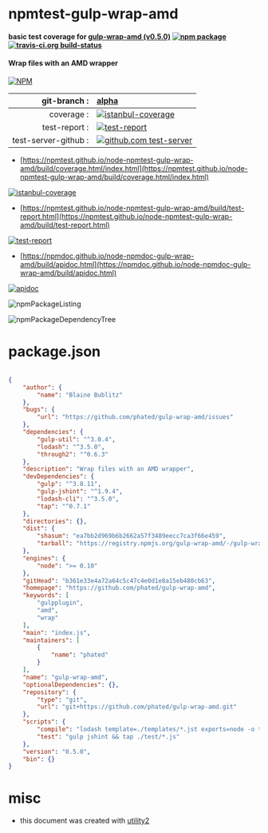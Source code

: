 # npmtest-gulp-wrap-amd

#### basic test coverage for  [gulp-wrap-amd (v0.5.0)](https://github.com/phated/gulp-wrap-amd)  [![npm package](https://img.shields.io/npm/v/npmtest-gulp-wrap-amd.svg?style=flat-square)](https://www.npmjs.org/package/npmtest-gulp-wrap-amd) [![travis-ci.org build-status](https://api.travis-ci.org/npmtest/node-npmtest-gulp-wrap-amd.svg)](https://travis-ci.org/npmtest/node-npmtest-gulp-wrap-amd)

#### Wrap files with an AMD wrapper

[![NPM](https://nodei.co/npm/gulp-wrap-amd.png?downloads=true&downloadRank=true&stars=true)](https://www.npmjs.com/package/gulp-wrap-amd)

| git-branch : | [alpha](https://github.com/npmtest/node-npmtest-gulp-wrap-amd/tree/alpha)|
|--:|:--|
| coverage : | [![istanbul-coverage](https://npmtest.github.io/node-npmtest-gulp-wrap-amd/build/coverage.badge.svg)](https://npmtest.github.io/node-npmtest-gulp-wrap-amd/build/coverage.html/index.html)|
| test-report : | [![test-report](https://npmtest.github.io/node-npmtest-gulp-wrap-amd/build/test-report.badge.svg)](https://npmtest.github.io/node-npmtest-gulp-wrap-amd/build/test-report.html)|
| test-server-github : | [![github.com test-server](https://npmtest.github.io/node-npmtest-gulp-wrap-amd/GitHub-Mark-32px.png)](https://npmtest.github.io/node-npmtest-gulp-wrap-amd/build/app/index.html) | | build-artifacts : | [![build-artifacts](https://npmtest.github.io/node-npmtest-gulp-wrap-amd/glyphicons_144_folder_open.png)](https://github.com/npmtest/node-npmtest-gulp-wrap-amd/tree/gh-pages/build)|

- [https://npmtest.github.io/node-npmtest-gulp-wrap-amd/build/coverage.html/index.html](https://npmtest.github.io/node-npmtest-gulp-wrap-amd/build/coverage.html/index.html)

[![istanbul-coverage](https://npmtest.github.io/node-npmtest-gulp-wrap-amd/build/screenCapture.buildCi.browser.%252Ftmp%252Fbuild%252Fcoverage.lib.html.png)](https://npmtest.github.io/node-npmtest-gulp-wrap-amd/build/coverage.html/index.html)

- [https://npmtest.github.io/node-npmtest-gulp-wrap-amd/build/test-report.html](https://npmtest.github.io/node-npmtest-gulp-wrap-amd/build/test-report.html)

[![test-report](https://npmtest.github.io/node-npmtest-gulp-wrap-amd/build/screenCapture.buildCi.browser.%252Ftmp%252Fbuild%252Ftest-report.html.png)](https://npmtest.github.io/node-npmtest-gulp-wrap-amd/build/test-report.html)

- [https://npmdoc.github.io/node-npmdoc-gulp-wrap-amd/build/apidoc.html](https://npmdoc.github.io/node-npmdoc-gulp-wrap-amd/build/apidoc.html)

[![apidoc](https://npmdoc.github.io/node-npmdoc-gulp-wrap-amd/build/screenCapture.buildCi.browser.%252Ftmp%252Fbuild%252Fapidoc.html.png)](https://npmdoc.github.io/node-npmdoc-gulp-wrap-amd/build/apidoc.html)

![npmPackageListing](https://npmtest.github.io/node-npmtest-gulp-wrap-amd/build/screenCapture.npmPackageListing.svg)

![npmPackageDependencyTree](https://npmtest.github.io/node-npmtest-gulp-wrap-amd/build/screenCapture.npmPackageDependencyTree.svg)



# package.json

```json

{
    "author": {
        "name": "Blaine Bublitz"
    },
    "bugs": {
        "url": "https://github.com/phated/gulp-wrap-amd/issues"
    },
    "dependencies": {
        "gulp-util": "^3.0.4",
        "lodash": "^3.5.0",
        "through2": "^0.6.3"
    },
    "description": "Wrap files with an AMD wrapper",
    "devDependencies": {
        "gulp": "^3.8.11",
        "gulp-jshint": "^1.9.4",
        "lodash-cli": "^3.5.0",
        "tap": "^0.7.1"
    },
    "directories": {},
    "dist": {
        "shasum": "ea7bb2d969b6b2662a57f3489eecc7ca3f66e459",
        "tarball": "https://registry.npmjs.org/gulp-wrap-amd/-/gulp-wrap-amd-0.5.0.tgz"
    },
    "engines": {
        "node": ">= 0.10"
    },
    "gitHead": "b361e33e4a72a64c5c47c4e0d1e8a15eb480cb63",
    "homepage": "https://github.com/phated/gulp-wrap-amd",
    "keywords": [
        "gulpplugin",
        "amd",
        "wrap"
    ],
    "main": "index.js",
    "maintainers": [
        {
            "name": "phated"
        }
    ],
    "name": "gulp-wrap-amd",
    "optionalDependencies": {},
    "repository": {
        "type": "git",
        "url": "git+https://github.com/phated/gulp-wrap-amd.git"
    },
    "scripts": {
        "compile": "lodash template=./templates/*.jst exports=node -o template.js -d",
        "test": "gulp jshint && tap ./test/*.js"
    },
    "version": "0.5.0",
    "bin": {}
}
```



# misc
- this document was created with [utility2](https://github.com/kaizhu256/node-utility2)
